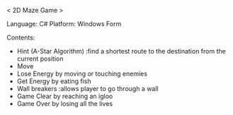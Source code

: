 < 2D Maze Game >

Language: C#
Platform: Windows Form

Contents:
- Hint (A-Star Algorithm) :find a shortest route to the destination from the current position
- Move
- Lose Energy by moving or touching enemies
- Get Energy by eating fish
- Wall breakers :allows player to go through a wall
- Game Clear by reaching an igloo
- Game Over by losing all the lives
